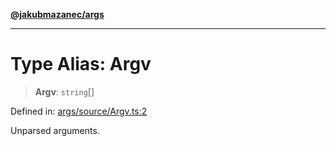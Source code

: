[**@jakubmazanec/args**](../README.md)

---

# Type Alias: Argv

> **Argv**: `string`[]

Defined in:
[args/source/Argv.ts:2](https://github.com/jakubmazanec/tools/blob/412167e80a7675933e43d5220a19d05130301e2d/packages/args/source/Argv.ts#L2)

Unparsed arguments.
